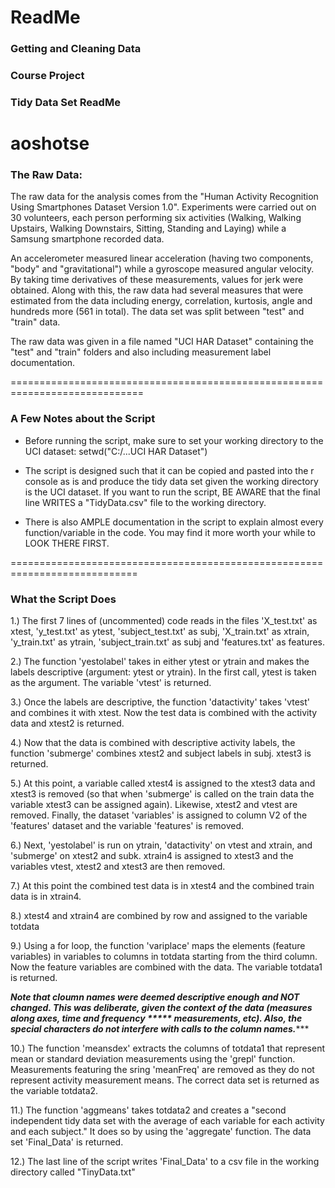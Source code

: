 # ReadMe

### Getting and Cleaning Data
### Course Project
### Tidy Data Set ReadMe

aoshotse
============================================================================

### The Raw Data:

The raw data for the analysis comes from the "Human Activity Recognition 
Using Smartphones Dataset Version 1.0". Experiments were carried out on 
30 volunteers, each person performing six activities (Walking, 
Walking Upstairs, Walking Downstairs, Sitting, Standing and Laying) while a 
Samsung smartphone recorded data.

An accelerometer measured linear acceleration (having two components, "body"
and "gravitational") while a gyroscope measured angular velocity. By taking
time derivatives of these measurements, values for jerk were obtained. Along
with this, the raw data had several measures that were estimated from the 
data including energy, correlation, kurtosis, angle and hundreds more 
(561 in total). The data set was split between "test" and "train" data.

The raw data was given in a file named "UCI HAR Dataset" containing the
"test" and "train" folders and also including measurement label
documentation. 


=============================================================================

### A Few Notes about the Script

* Before running the script, make sure to set your working directory to 
the UCI dataset: setwd("C:/...UCI HAR Dataset")

* The script is designed such that it can be copied and pasted into the
r console as is and produce the tidy data set given the working directory
is the UCI dataset. If you want to run the script, BE AWARE that the final
line WRITES a "TidyData.csv" file to the working directory.

* There is also AMPLE documentation in the script to 
explain almost every function/variable in the code. You may find it more
worth your while to LOOK THERE FIRST.


============================================================================


### What the Script Does 

1.) The first 7 lines of (uncommented) code reads in the files 'X_test.txt' 
as xtest, 'y_test.txt' as ytest, 'subject_test.txt' as subj, 
'X_train.txt' as xtrain, 'y_train.txt' as ytrain, 'subject_train.txt' 
as subj and 'features.txt' as features.

2.) The function 'yestolabel' takes in either ytest or ytrain and makes the 
labels descriptive (argument: ytest or ytrain). In the first call, ytest
is taken as the argument. The variable 'vtest' is returned.

3.) Once the labels are descriptive, the function 'datactivity' takes 
'vtest' and combines it with xtest. Now the test data is 
combined with the activity data and xtest2 is returned.

4.) Now that the data is combined with descriptive activity labels, the 
function 'submerge' combines xtest2 and subject labels in subj. 
xtest3 is returned.

5.) At this point, a variable called xtest4 is assigned to the xtest3
data and xtest3 is removed (so that when 'submerge' is called on the train
data the variable  xtest3 can be assigned again). Likewise, xtest2 and
vtest are removed. Finally, the dataset 'variables' is assigned to column
V2 of the 'features' dataset and the variable 'features' is removed.

6.) Next, 'yestolabel' is run on ytrain, 'datactivity' on vtest and xtrain,
and 'submerge' on xtest2 and subk. xtrain4 is assigned to xtest3 and the
variables vtest, xtest2 and xtest3 are then removed.

7.) At this point the combined test data is in xtest4 and the combined train
data is in xtrain4.

8.) xtest4 and xtrain4 are combined by row and assigned to the variable
totdata

9.) Using a for loop, the function 'variplace' maps the elements (feature
variables) in variables to columns in totdata starting from the third 
column. Now the feature variables are combined with the data.
The variable totdata1 is returned.

*****Note that cloumn names were deemed descriptive enough*****
*****and NOT changed. This was deliberate, given the context***
*****of the data (measures along axes, time and frequency *****
*****measurements, etc). Also, the special characters do not***
*****interfere with calls to the column names.*****************

10.) The function 'meansdex' extracts the columns of totdata1 that represent 
mean or standard deviation measurements using the 'grepl' function.
Measurements featuring the sring 'meanFreq' are removed as they do not 
represent activity measurement means. The correct data set is returned as
the variable totdata2.

11.) The function 'aggmeans' takes totdata2 and creates a "second 
independent tidy data set with the average of each variable for each 
activity and each subject." It does so by using the 'aggregate' function.
The data set 'Final_Data' is returned.

12.) The last line of the script writes 'Final_Data' to a csv file in the
working directory called "TinyData.txt"
 